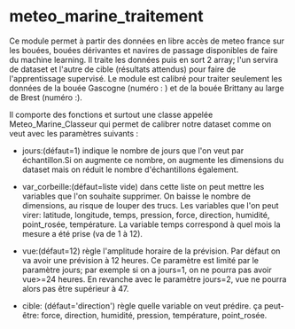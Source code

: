 # meteo_marine_traitement

Ce module permet à partir des données en libre accès de meteo france sur les bouées, bouées dérivantes et navires de passage disponibles de faire du machine learning. Il traite les données puis en sort 2 array; l'un servira de dataset et l'autre de cible (résultats attendus) pour faire de l'apprentissage supervisé. Le module est calibré pour traiter seulement les données de la bouée Gascogne (numéro : ) et de la bouée Brittany au large de Brest (numéro :).

Il comporte des fonctions et surtout une classe appelée Meteo_Marine_Classeur qui permet de calibrer notre dataset comme on veut avec les paramètres suivants :

- jours:(défaut=1) indique le nombre de jours que l'on veut par échantillon.Si on augmente ce nombre, on augmente les dimensions du dataset mais on réduit le nombre d'échantillons également.

- var_corbeille:(défaut=liste vide) dans cette liste on peut mettre les variables que l'on souhaite supprimer. On baisse le nombre de dimensions, au risque de louper des trucs. Les variables que l'on peut virer: latitude, longitude, temps, pression, force, direction, humidité, point_rosée, température. La variable temps correspond à quel mois la mesure a été prise (va de 1 à 12).

- vue:(défaut=12) règle l'amplitude horaire de la prévision. Par défaut on va avoir une prévision à 12 heures. Ce paramètre est limité par le paramètre jours; par exemple si on a jours=1, on ne pourra pas avoir vue>=24 heures. En revanche avec le paramètre jours=2, vue ne pourra alors pas être supérieur à 47.

- cible: (défaut='direction') règle quelle variable on veut prédire. ça peut-être: force, direction, humidité, pression, température, point_rosée.





 
